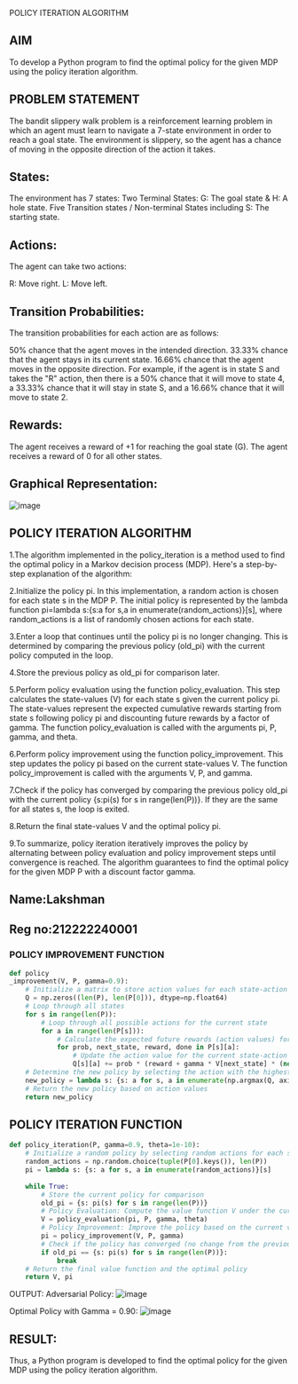 POLICY ITERATION ALGORITHM

## AIM
To develop a Python program to find the optimal policy for the given MDP using the policy iteration algorithm.

## PROBLEM STATEMENT

The bandit slippery walk problem is a reinforcement learning problem in which an agent must learn to navigate a 7-state environment in order to reach a goal state. The environment is slippery, so the agent has a chance of moving in the opposite direction of the action it takes.

## States:
The environment has 7 states: Two Terminal States: G: The goal state & H: A hole state. Five Transition states / Non-terminal States including S: The starting state.

## Actions:
The agent can take two actions:

R: Move right. L: Move left.

## Transition Probabilities:
The transition probabilities for each action are as follows:

50% chance that the agent moves in the intended direction. 33.33% chance that the agent stays in its current state. 16.66% chance that the agent moves in the opposite direction. For example, if the agent is in state S and takes the "R" action, then there is a 50% chance that it will move to state 4, a 33.33% chance that it will stay in state S, and a 16.66% chance that it will move to state 2.

## Rewards:
The agent receives a reward of +1 for reaching the goal state (G). The agent receives a reward of 0 for all other states.

## Graphical Representation:
![image](https://github.com/LakshmanAdhireddy/policy-iteration-algorithm/assets/118707265/5ec8fcd3-7d3f-4c6c-bed9-ccf3c9506bb6)


## POLICY ITERATION ALGORITHM
1.The algorithm implemented in the policy_iteration is a method used to find the optimal policy in a Markov decision process (MDP). Here's a step-by-step explanation of the algorithm:

2.Initialize the policy pi. In this implementation, a random action is chosen for each state s in the MDP P. The initial policy is represented by the lambda function pi=lambda s:{s:a for s,a in enumerate(random_actions)}[s], where random_actions is a list of randomly chosen actions for each state.

3.Enter a loop that continues until the policy pi is no longer changing. This is determined by comparing the previous policy (old_pi) with the current policy computed in the loop.

4.Store the previous policy as old_pi for comparison later.

5.Perform policy evaluation using the function policy_evaluation. This step calculates the state-values (V) for each state s given the current policy pi. The state-values represent the expected cumulative rewards starting from state s following policy pi and discounting future rewards by a factor of gamma. The function policy_evaluation is called with the arguments pi, P, gamma, and theta.

6.Perform policy improvement using the function policy_improvement. This step updates the policy pi based on the current state-values V. The function policy_improvement is called with the arguments V, P, and gamma.

7.Check if the policy has converged by comparing the previous policy old_pi with the current policy {s:pi(s) for s in range(len(P))}. If they are the same for all states s, the loop is exited.

8.Return the final state-values V and the optimal policy pi.

9.To summarize, policy iteration iteratively improves the policy by alternating between policy evaluation and policy improvement steps until convergence is reached. The algorithm guarantees to find the optimal policy for the given MDP P with a discount factor gamma.

## Name:Lakshman
## Reg no:212222240001
### POLICY IMPROVEMENT FUNCTION
~~~python
def policy
_improvement(V, P, gamma=0.9):
    # Initialize a matrix to store action values for each state-action pair
    Q = np.zeros((len(P), len(P[0])), dtype=np.float64)
    # Loop through all states
    for s in range(len(P)):
        # Loop through all possible actions for the current state
        for a in range(len(P[s])):
            # Calculate the expected future rewards (action values) for each action
            for prob, next_state, reward, done in P[s][a]:
                # Update the action value for the current state-action pair
                Q[s][a] += prob * (reward + gamma * V[next_state] * (not done))
    # Determine the new policy by selecting the action with the highest action value
    new_policy = lambda s: {s: a for s, a in enumerate(np.argmax(Q, axis=1))}[s]
    # Return the new policy based on action values
    return new_policy
~~~

## POLICY ITERATION FUNCTION
~~~ python
def policy_iteration(P, gamma=0.9, theta=1e-10):
    # Initialize a random policy by selecting random actions for each state
    random_actions = np.random.choice(tuple(P[0].keys()), len(P))
    pi = lambda s: {s: a for s, a in enumerate(random_actions)}[s]
    
    while True:
        # Store the current policy for comparison
        old_pi = {s: pi(s) for s in range(len(P))}
        # Policy Evaluation: Compute the value function V under the current policy
        V = policy_evaluation(pi, P, gamma, theta)
        # Policy Improvement: Improve the policy based on the current value function
        pi = policy_improvement(V, P, gamma)
        # Check if the policy has converged (no change from the previous iteration)
        if old_pi == {s: pi(s) for s in range(len(P))}:
            break
    # Return the final value function and the optimal policy
    return V, pi
~~~
OUTPUT:
Adversarial Policy:
![image](https://github.com/LakshmanAdhireddy/policy-iteration-algorithm/assets/118707265/76a7315e-2ce2-41b2-9d21-b7e4112494bf)


Optimal Policy with Gamma = 0.90:
![image](https://github.com/LakshmanAdhireddy/policy-iteration-algorithm/assets/118707265/b3ec571b-5fe4-41f0-8fc5-51a3fb7b6d4f)


## RESULT:

Thus, a Python program is developed to find the optimal policy for the given MDP using the policy iteration algorithm.

